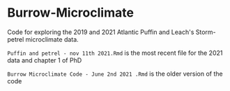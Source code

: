 # Burrow-Microclimate

Code for exploring the 2019 and 2021 Atlantic Puffin and Leach's Storm-petrel microclimate data.

`Puffin and petrel - nov 11th 2021.Rmd` is the most recent file for the 2021 data and chapter 1 of PhD

`Burrow Microclimate Code - June 2nd 2021 .Rmd` is the older version of the code
